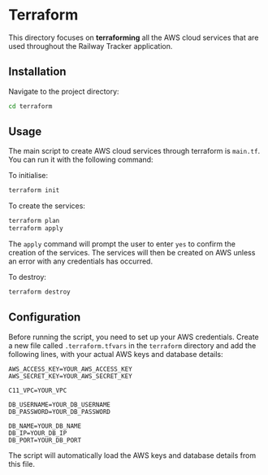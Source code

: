 # Terraform

This directory focuses on **terraforming** all the AWS cloud services that are used throughout the Railway Tracker application.


## Installation

Navigate to the project directory:

```bash
cd terraform
```

## Usage

The main script to create AWS cloud services through terraform is `main.tf`. You can run it with the following command:

To initialise: 
```bash
terraform init 
```

To create the services:
```bash
terraform plan
terraform apply 
```
The ```apply``` command will prompt the user to enter ```yes``` to confirm the creation of the services. The services will then be created on AWS unless an error with any credentials has occurred. 

To destroy:
```bash
terraform destroy
```


## Configuration
Before running the script, you need to set up your AWS credentials. Create a new file called `.terraform.tfvars` in the `terraform` directory and add the following lines, with your actual AWS keys and database details:

```text
AWS_ACCESS_KEY=YOUR_AWS_ACCESS_KEY
AWS_SECRET_KEY=YOUR_AWS_SECRET_KEY

C11_VPC=YOUR_VPC

DB_USERNAME=YOUR_DB_USERNAME
DB_PASSWORD=YOUR_DB_PASSWORD

DB_NAME=YOUR_DB_NAME
DB_IP=YOUR_DB_IP
DB_PORT=YOUR_DB_PORT
```


The script will automatically load the AWS keys and database details from this file.
